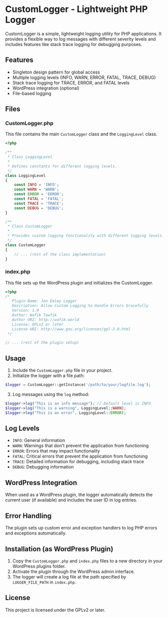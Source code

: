 # CustomLogger - Lightweight PHP Logger

CustomLogger is a simple, lightweight logging utility for PHP applications. It provides a flexible way to log messages with different severity levels and includes features like stack trace logging for debugging purposes.

## Features

- Singleton design pattern for global access
- Multiple logging levels (INFO, WARN, ERROR, FATAL, TRACE, DEBUG)
- Stack trace logging for TRACE, ERROR, and FATAL levels
- WordPress integration (optional)
- File-based logging

## Files

### CustomLogger.php

This file contains the main `CustomLogger` class and the `LoggingLevel` class.

```php
<?php

/**
 * Class LoggingLevel
 *
 * Defines constants for different logging levels.
 */
class LoggingLevel
{
    const INFO = 'INFO';
    const WARN = 'WARN';
    const ERROR = 'ERROR';
    const FATAL = 'FATAL';
    const TRACE = 'TRACE';
    const DEBUG = 'DEBUG';
}

/**
 * Class CustomLogger
 *
 * Provides custom logging functionality with different logging levels.
 */
class CustomLogger
{
    // ... (rest of the class implementation)
}
```

### index.php

This file sets up the WordPress plugin and initializes the CustomLogger.

```php
<?php
/*
   Plugin Name: Jon Daley Logger
   Description: Allow Custom Logging to Handle Errors Gracefully 
   Version: 1.0
   Author: Wafik Tawfik
   Author URI: http://wafik.world
   License: GPLv2 or later
   License URI: http://www.gnu.org/licenses/gpl-2.0.html
 */

// ... (rest of the plugin setup)
```

## Usage

1. Include the `CustomLogger.php` file in your project.
2. Initialize the logger with a file path:

```php
$logger = CustomLogger::getInstance('/path/to/your/logfile.log');
```

3. Log messages using the `log` method:

```php
$logger->log("This is an info message"); // Default level is INFO
$logger->log("This is a warning", LoggingLevel::WARN);
$logger->log("This is an error", LoggingLevel::ERROR);
```

## Log Levels

- `INFO`: General information
- `WARN`: Warnings that don't prevent the application from functioning
- `ERROR`: Errors that may impact functionality
- `FATAL`: Critical errors that prevent the application from functioning
- `TRACE`: Detailed information for debugging, including stack trace
- `DEBUG`: Debugging information

## WordPress Integration

When used as a WordPress plugin, the logger automatically detects the current user (if available) and includes the user ID in log entries.

## Error Handling

The plugin sets up custom error and exception handlers to log PHP errors and exceptions automatically.

## Installation (as WordPress Plugin)

1. Copy the `CustomLogger.php` and `index.php` files to a new directory in your WordPress plugins folder.
2. Activate the plugin through the WordPress admin interface.
3. The logger will create a log file at the path specified by `LOGGER_FILE_PATH` in `index.php`.

## License

This project is licensed under the GPLv2 or later.
